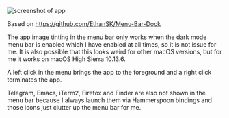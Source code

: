 ![screenshot of app](https://github.com/Gira-X/Show-Dock-as-Menu-Bar-Extras/raw/master/screenshot.png)

Based on https://github.com/EthanSK/Menu-Bar-Dock

The app image tinting in the menu bar only works when the dark mode menu bar is enabled which I have enabled
at all times, so it is not issue for me.
It is also possible that this looks weird for other macOS versions, but for me it works on macOS High Sierra 10.13.6.

A left click in the menu brings the app to the foreground and a right click terminates the app.

Telegram, Emacs, iTerm2, Firefox and Finder are also not shown in the menu bar because I always launch
them via Hammerspoon bindings and those icons just clutter up the menu bar for me.
